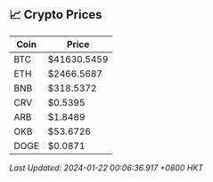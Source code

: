 ## 📈 Crypto Prices

| Coin | Price |
| ---- | ----- |
| BTC | $41630.5459 |
| ETH | $2466.5687 |
| BNB | $318.5372 |
| CRV | $0.5395 |
| ARB | $1.8489 |
| OKB | $53.6726 |
| DOGE | $0.0871 |

_Last Updated: 2024-01-22 00:06:36.917 +0800 HKT_